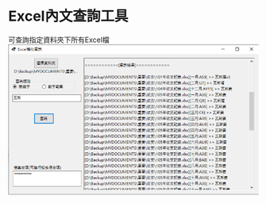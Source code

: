 Excel內文查詢工具
===
可查詢指定資料夾下所有Excel檔 
![image](https://github.com/b8931025/ExcelQuery/blob/master/image/note01.png)
